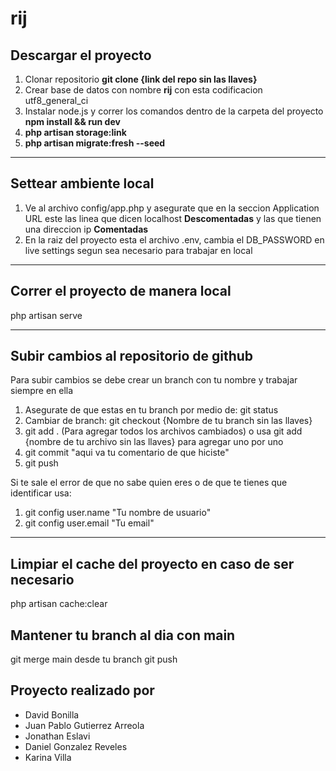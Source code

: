 # rij

## Descargar el proyecto

1. Clonar  repositorio
**git clone {link del repo sin las llaves}**
2. Crear base de datos con nombre **rij** con esta codificacion  utf8_general_ci
3. Instalar node.js y correr los comandos dentro de la carpeta del proyecto
**npm install && run dev**
4. **php artisan storage:link**
5. **php artisan migrate:fresh --seed**

---
## Settear ambiente local
1. Ve al archivo config/app.php y asegurate que en la seccion Application URL este las linea que dicen localhost **Descomentadas** y las que tienen una direccion ip **Comentadas**
2. En la raiz del proyecto esta el archivo .env,  cambia el DB_PASSWORD en live settings segun sea necesario para trabajar en local

---
## Correr el proyecto de manera local
php artisan serve

---
## Subir cambios al repositorio de github
Para subir cambios se debe crear un branch con tu nombre y trabajar siempre en ella
1. Asegurate de que estas en tu branch por medio de: git status
2. Cambiar de branch: git checkout {Nombre de tu branch sin las llaves}
3. git add . (Para agregar todos los archivos cambiados) o usa git add {nombre de tu archivo sin las llaves} para agregar uno por uno
4. git commit "aqui va tu comentario de que hiciste"
5. git push

Si te sale el error de que no sabe quien eres o de que te tienes que identificar usa:
1. git config user.name "Tu nombre de usuario"
2. git config user.email "Tu email"

---

## Limpiar el cache del proyecto en caso de ser necesario
php artisan cache:clear

## Mantener tu branch al dia con main
git merge main desde tu branch
git push

## Proyecto realizado por

- David Bonilla
- Juan Pablo Gutierrez Arreola
- Jonathan Eslavi
- Daniel Gonzalez Reveles
- Karina Villa